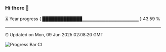### Hi there 👋

⏳ Year progress { █████████████▁▁▁▁▁▁▁▁▁▁▁▁▁▁▁▁▁ } 43.59 %

---

⏰ Updated on Mon, 09 Jun 2025 02:08:20 GMT

![Progress Bar CI](https://github.com/ZhaoGui/ZhaoGui/workflows/Progress%20Bar%20CI/badge.svg)
